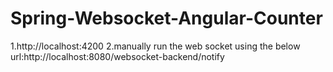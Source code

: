 # Spring-Websocket-Angular-Counter

1.http://localhost:4200
2.manually run the web socket using the below url:http://localhost:8080/websocket-backend/notify
